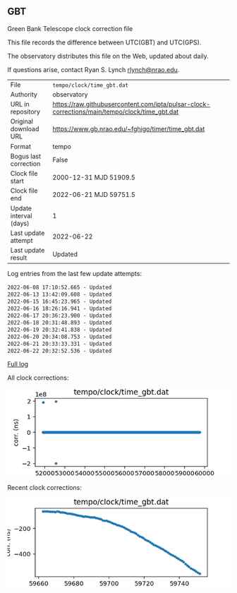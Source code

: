 
## GBT

Green Bank Telescope clock correction file

This file records the difference between UTC(GBT) and UTC(GPS).

The observatory distributes this file on the Web, updated about daily.

If questions arise, contact Ryan S. Lynch <rlynch@nrao.edu>.

|     |     |
|:--- |:--- |
| File | `tempo/clock/time_gbt.dat` |
| Authority | observatory |
| URL in repository | <https://raw.githubusercontent.com/ipta/pulsar-clock-corrections/main/tempo/clock/time_gbt.dat> |
| Original download URL | <https://www.gb.nrao.edu/~fghigo/timer/time_gbt.dat> |
| Format | tempo |
| Bogus last correction | False |
| Clock file start | 2000-12-31 MJD 51909.5 |
| Clock file end | 2022-06-21 MJD 59751.5 |
| Update interval (days) | 1 |
| Last update attempt | 2022-06-22 |
| Last update result | Updated |

Log entries from the last few update attempts:
```
2022-06-08 17:10:52.665 - Updated
2022-06-13 13:42:09.608 - Updated
2022-06-15 16:45:23.965 - Updated
2022-06-16 18:26:16.941 - Updated
2022-06-17 20:36:23.900 - Updated
2022-06-18 20:31:48.893 - Updated
2022-06-19 20:32:41.838 - Updated
2022-06-20 20:34:08.753 - Updated
2022-06-21 20:33:33.331 - Updated
2022-06-22 20:32:52.536 - Updated
```
[Full log](https://raw.githubusercontent.com/ipta/pulsar-clock-corrections/main/log/tempo/clock/time_gbt.dat.log)


All clock corrections:

![plot of all clock corrections](time_gbt.dat.png "All corrections")

Recent clock corrections:

![plot of recent clock corrections](time_gbt.dat.short.png "Recent corrections")

